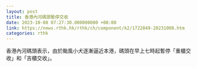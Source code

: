 ```yaml
---
layout: post
title: 香港內河碼頭暫停交收
date: 2023-10-08 07:27:30.000000000 +08:00
link: https://news.rthk.hk/rthk/ch/component/k2/1722049-20231008.htm
categories: rthk
---
```


香港內河碼頭表示，由於颱風小犬逐漸逼近本港，碼頭在早上七時起暫停「重櫃交收」和「吉櫃交收」。
